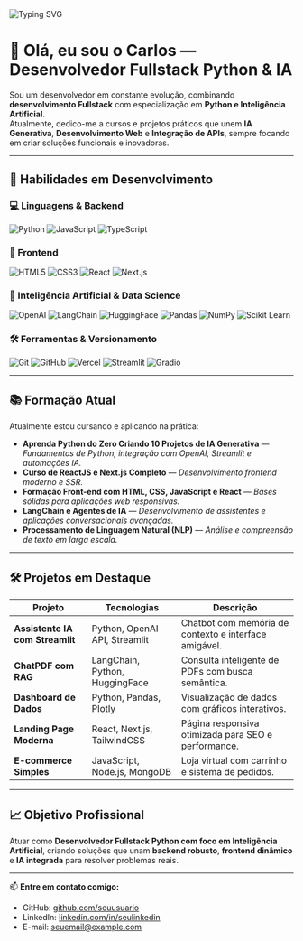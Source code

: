 <!-- Banner animado -->
<img src="https://readme-typing-svg.herokuapp.com?font=Fira+Code&size=28&pause=1000&color=00FACC&center=true&vCenter=true&width=800&lines=Desenvolvedor+Fullstack+Python+%2B+IA;Projetos+Práticos+e+Aprendizado+Contínuo" alt="Typing SVG" />

# 👋 Olá, eu sou o Carlos — Desenvolvedor Fullstack Python & IA

Sou um desenvolvedor em constante evolução, combinando **desenvolvimento Fullstack** com especialização em **Python e Inteligência Artificial**.  
Atualmente, dedico-me a cursos e projetos práticos que unem **IA Generativa**, **Desenvolvimento Web** e **Integração de APIs**, sempre focando em criar soluções funcionais e inovadoras.

---

## 🚀 Habilidades em Desenvolvimento

### 💻 Linguagens & Backend
![Python](https://img.shields.io/badge/Python-3776AB?style=for-the-badge&logo=python&logoColor=white)
![JavaScript](https://img.shields.io/badge/JavaScript-F7DF1E?style=for-the-badge&logo=javascript&logoColor=black)
![TypeScript](https://img.shields.io/badge/TypeScript-3178C6?style=for-the-badge&logo=typescript&logoColor=white)

### 🎨 Frontend
![HTML5](https://img.shields.io/badge/HTML5-E34F26?style=for-the-badge&logo=html5&logoColor=white)
![CSS3](https://img.shields.io/badge/CSS3-1572B6?style=for-the-badge&logo=css3&logoColor=white)
![React](https://img.shields.io/badge/React-20232A?style=for-the-badge&logo=react&logoColor=61DAFB)
![Next.js](https://img.shields.io/badge/Next.js-000000?style=for-the-badge&logo=nextdotjs&logoColor=white)

### 🧠 Inteligência Artificial & Data Science
![OpenAI](https://img.shields.io/badge/OpenAI-412991?style=for-the-badge&logo=openai&logoColor=white)
![LangChain](https://img.shields.io/badge/LangChain-1C3C3C?style=for-the-badge&logo=chainlink&logoColor=white)
![HuggingFace](https://img.shields.io/badge/HuggingFace-FFCC00?style=for-the-badge&logo=huggingface&logoColor=black)
![Pandas](https://img.shields.io/badge/Pandas-150458?style=for-the-badge&logo=pandas&logoColor=white)
![NumPy](https://img.shields.io/badge/Numpy-013243?style=for-the-badge&logo=numpy&logoColor=white)
![Scikit Learn](https://img.shields.io/badge/scikit_learn-F7931E?style=for-the-badge&logo=scikit-learn&logoColor=white)

### 🛠 Ferramentas & Versionamento
![Git](https://img.shields.io/badge/Git-F05032?style=for-the-badge&logo=git&logoColor=white)
![GitHub](https://img.shields.io/badge/GitHub-181717?style=for-the-badge&logo=github&logoColor=white)
![Vercel](https://img.shields.io/badge/Vercel-000000?style=for-the-badge&logo=vercel&logoColor=white)
![Streamlit](https://img.shields.io/badge/Streamlit-FF4B4B?style=for-the-badge&logo=streamlit&logoColor=white)
![Gradio](https://img.shields.io/badge/Gradio-FF6F00?style=for-the-badge&logo=python&logoColor=white)

---

## 📚 Formação Atual

Atualmente estou cursando e aplicando na prática:

- **Aprenda Python do Zero Criando 10 Projetos de IA Generativa** — *Fundamentos de Python, integração com OpenAI, Streamlit e automações IA.*  
- **Curso de ReactJS e Next.js Completo** — *Desenvolvimento frontend moderno e SSR.*  
- **Formação Front-end com HTML, CSS, JavaScript e React** — *Bases sólidas para aplicações web responsivas.*  
- **LangChain e Agentes de IA** — *Desenvolvimento de assistentes e aplicações conversacionais avançadas.*  
- **Processamento de Linguagem Natural (NLP)** — *Análise e compreensão de texto em larga escala.*  

---

## 🛠 Projetos em Destaque

| Projeto | Tecnologias | Descrição |
|---------|-------------|-----------|
| **Assistente IA com Streamlit** | Python, OpenAI API, Streamlit | Chatbot com memória de contexto e interface amigável. |
| **ChatPDF com RAG** | LangChain, Python, HuggingFace | Consulta inteligente de PDFs com busca semântica. |
| **Dashboard de Dados** | Python, Pandas, Plotly | Visualização de dados com gráficos interativos. |
| **Landing Page Moderna** | React, Next.js, TailwindCSS | Página responsiva otimizada para SEO e performance. |
| **E-commerce Simples** | JavaScript, Node.js, MongoDB | Loja virtual com carrinho e sistema de pedidos. |

---

## 📈 Objetivo Profissional

Atuar como **Desenvolvedor Fullstack Python com foco em Inteligência Artificial**, criando soluções que unam **backend robusto**, **frontend dinâmico** e **IA integrada** para resolver problemas reais.

---

📫 **Entre em contato comigo:**
- GitHub: [github.com/seuusuario](https://github.com/seuusuario)
- LinkedIn: [linkedin.com/in/seulinkedin](https://linkedin.com/in/seulinkedin)
- E-mail: seuemail@example.com